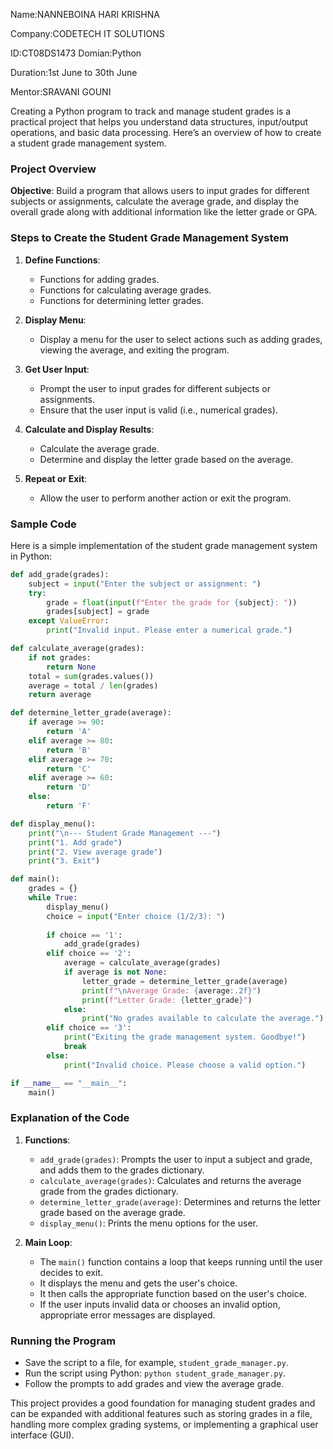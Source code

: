 Name:NANNEBOINA HARI KRISHNA  

Company:CODETECH IT SOLUTIONS

ID:CT08DS1473  Domian:Python

Duration:1st June to 30th June 

Mentor:SRAVANI GOUNI

Creating a Python program to track and manage student grades is a practical project that helps you understand data structures, input/output operations, and basic data processing. Here’s an overview of how to create a student grade management system.

### Project Overview

**Objective**: Build a program that allows users to input grades for different subjects or assignments, calculate the average grade, and display the overall grade along with additional information like the letter grade or GPA.

### Steps to Create the Student Grade Management System

1. **Define Functions**:
    - Functions for adding grades.
    - Functions for calculating average grades.
    - Functions for determining letter grades.

2. **Display Menu**:
    - Display a menu for the user to select actions such as adding grades, viewing the average, and exiting the program.

3. **Get User Input**:
    - Prompt the user to input grades for different subjects or assignments.
    - Ensure that the user input is valid (i.e., numerical grades).

4. **Calculate and Display Results**:
    - Calculate the average grade.
    - Determine and display the letter grade based on the average.

5. **Repeat or Exit**:
    - Allow the user to perform another action or exit the program.

### Sample Code

Here is a simple implementation of the student grade management system in Python:

```python
def add_grade(grades):
    subject = input("Enter the subject or assignment: ")
    try:
        grade = float(input(f"Enter the grade for {subject}: "))
        grades[subject] = grade
    except ValueError:
        print("Invalid input. Please enter a numerical grade.")

def calculate_average(grades):
    if not grades:
        return None
    total = sum(grades.values())
    average = total / len(grades)
    return average

def determine_letter_grade(average):
    if average >= 90:
        return 'A'
    elif average >= 80:
        return 'B'
    elif average >= 70:
        return 'C'
    elif average >= 60:
        return 'D'
    else:
        return 'F'

def display_menu():
    print("\n--- Student Grade Management ---")
    print("1. Add grade")
    print("2. View average grade")
    print("3. Exit")

def main():
    grades = {}
    while True:
        display_menu()
        choice = input("Enter choice (1/2/3): ")
        
        if choice == '1':
            add_grade(grades)
        elif choice == '2':
            average = calculate_average(grades)
            if average is not None:
                letter_grade = determine_letter_grade(average)
                print(f"\nAverage Grade: {average:.2f}")
                print(f"Letter Grade: {letter_grade}")
            else:
                print("No grades available to calculate the average.")
        elif choice == '3':
            print("Exiting the grade management system. Goodbye!")
            break
        else:
            print("Invalid choice. Please choose a valid option.")

if __name__ == "__main__":
    main()
```

### Explanation of the Code

1. **Functions**:
    - `add_grade(grades)`: Prompts the user to input a subject and grade, and adds them to the grades dictionary.
    - `calculate_average(grades)`: Calculates and returns the average grade from the grades dictionary.
    - `determine_letter_grade(average)`: Determines and returns the letter grade based on the average grade.
    - `display_menu()`: Prints the menu options for the user.

2. **Main Loop**:
    - The `main()` function contains a loop that keeps running until the user decides to exit.
    - It displays the menu and gets the user's choice.
    - It then calls the appropriate function based on the user's choice.
    - If the user inputs invalid data or chooses an invalid option, appropriate error messages are displayed.

### Running the Program

- Save the script to a file, for example, `student_grade_manager.py`.
- Run the script using Python: `python student_grade_manager.py`.
- Follow the prompts to add grades and view the average grade.

This project provides a good foundation for managing student grades and can be expanded with additional features such as storing grades in a file, handling more complex grading systems, or implementing a graphical user interface (GUI).

